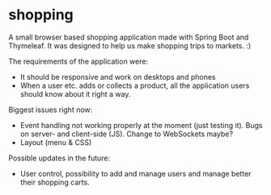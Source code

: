 # shopping
A small browser based shopping application made with Spring Boot and Thymeleaf.
It was designed to help us make shopping trips to markets. :)

The requirements of the application were:
- It should be responsive and work on desktops and phones
- When a user etc. adds or collects a product, all the application users should know about it right a way.

Biggest issues right now:
- Event handling not working properly at the moment (just testing it). Bugs on server- and client-side (JS).
  Change to WebSockets maybe?
- Layout (menu & CSS)

Possible updates in the future:
- User control, possibility to add and manage users and manage better their shopping carts.
